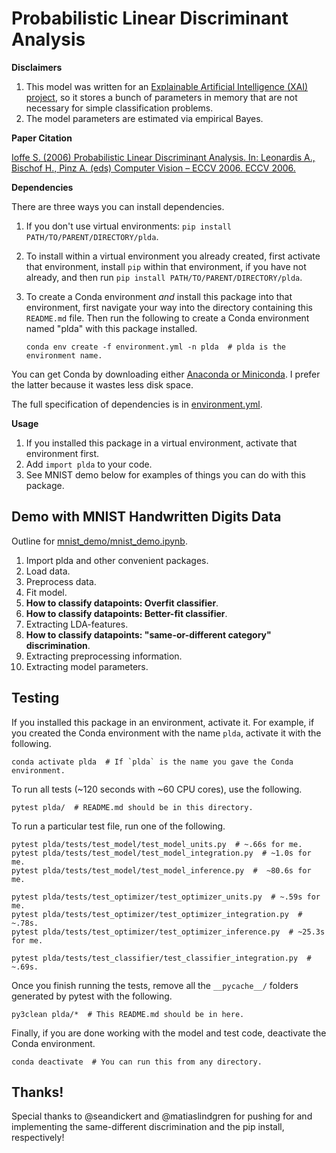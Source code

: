 # Probabilistic Linear Discriminant Analysis

__Disclaimers__

1. This model was written for
 an [Explainable Artificial Intelligence (XAI) project](
     http://shaftolab.com/people.html), 
 so it stores a bunch of parameters in memory that 
 are not necessary for simple classification problems.
2. The model parameters are estimated via empirical Bayes.

__Paper Citation__

[Ioffe S. (2006) Probabilistic Linear Discriminant Analysis. 
 In: Leonardis A., Bischof H., Pinz A. (eds) Computer Vision – ECCV 2006. 
 ECCV 2006.](
 https://link.springer.com/chapter/10.1007/11744085_41)

__Dependencies__

There are three ways you can install dependencies.

1. If you don't use virtual environments:
    `pip install PATH/TO/PARENT/DIRECTORY/plda`.
2. To install within a virtual environment you already created, 
     first activate that environment,
     install `pip` within that environment, if you have not already, 
     and then run `pip install PATH/TO/PARENT/DIRECTORY/plda`.
3. To create a Conda environment _and_ 
    install this package into that environment, 
    first navigate your way into the directory containing this 
    `README.md` file.
   Then run the following to create a Conda environment named "plda" with 
    this package installed.

    ``` shell
    conda env create -f environment.yml -n plda  # plda is the environment name.
    ```

You can get Conda by downloading either [Anaconda or Miniconda](https://docs.conda.io/projects/conda/en/latest/).
I prefer the latter because it wastes less disk space.

The full specification of dependencies is in [environment.yml](./environment.yml).

__Usage__
1. If you installed this package in a virtual environment, 
    activate that environment first.
2. Add `import plda` to your code.
3. See MNIST demo below for examples of things you can do with this package.

## Demo with MNIST Handwritten Digits Data
Outline for [mnist_demo/mnist_demo.ipynb](./mnist_demo/mnist_demo.ipynb).

1. Import plda and other convenient packages.
2. Load data.
3. Preprocess data.
4. Fit model.
5. __How to classify datapoints: Overfit classifier__.
6. __How to classify datapoints: Better-fit classifier__.
7. Extracting LDA-features.
8. __How to classify datapoints: "same-or-different category" discrimination__.
9. Extracting preprocessing information.
10. Extracting model parameters.

## Testing

If you installed this package in an environment, activate it.
For example, if you created the Conda environment with the name `plda`, 
 activate it with the following.
``` shell
conda activate plda  # If `plda` is the name you gave the Conda environment.
```

To run all tests (~120 seconds with ~60 CPU cores), use the following.
``` shell
pytest plda/  # README.md should be in this directory.
```

To run a particular test file, run one of the following.
``` shell
pytest plda/tests/test_model/test_model_units.py  # ~.66s for me.
pytest plda/tests/test_model/test_model_integration.py  # ~1.0s for me.
pytest plda/tests/test_model/test_model_inference.py  #  ~80.6s for me.

pytest plda/tests/test_optimizer/test_optimizer_units.py  # ~.59s for me.
pytest plda/tests/test_optimizer/test_optimizer_integration.py  # ~.78s.
pytest plda/tests/test_optimizer/test_optimizer_inference.py  # ~25.3s for me.

pytest plda/tests/test_classifier/test_classifier_integration.py  # ~.69s.
```

Once you finish running the tests, 
 remove all the `__pycache__/` folders generated by pytest with the following.
``` shell
py3clean plda/*  # This README.md should be in here.
```

Finally, if you are done working with the model and test code, 
 deactivate the Conda environment.
``` shell
conda deactivate  # You can run this from any directory.
```

## Thanks!

Special thanks to @seandickert and @matiaslindgren for pushing for and 
 implementing the same-different discrimination and the pip install, 
 respectively!
